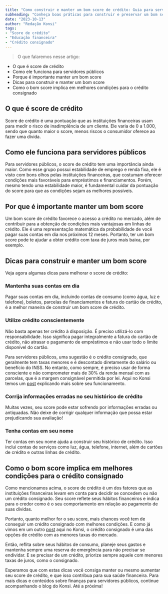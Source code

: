 ```yaml
---
title: "Como construir e manter um bom score de crédito: Guia para servidores públicos"
subheading: "Conheça boas práticas para construir e preservar um bom score de crédito, aumentando suas chances de acessar o crédito consignado com condições mais atrativas."
date: "2023-10-13"
author: "Redação Konsi"
tags:
- "Score de crédito"
- "Educação financeira"
- "Crédito consignado"
---
```


>O que falaremos nesse artigo:
- O que é score de crédito
- Como ele funciona para servidores públicos
- Porque é importante manter um bom score
- Dicas para construir e manter um bom score
- Como o bom score implica em melhores condições para o crédito consignado

## O que é score de crédito

Score de crédito é uma pontuação que as instituições financeiras usam para medir o risco de inadimplência de um cliente. Ele varia de 0 a 1.000, sendo que quanto maior o score, menos riscos o consumidor oferece ao fazer uma dívida.

## Como ele funciona para servidores públicos

Para servidores públicos, o score de crédito tem uma importância ainda maior. Como esse grupo possui estabilidade de emprego e renda fixa, ele é visto com bons olhos pelas instituições financeiras, que costumam oferecer condições mais favoráveis para empréstimos e financiamentos. Porém, mesmo tendo uma estabilidade maior, é fundamental cuidar da pontuação do score para que as condições sejam as melhores possíveis.

## Por que é importante manter um bom score

Um bom score de crédito favorece o acesso a crédito no mercado, além de contribuir para a obtenção de condições mais vantajosas em linhas de crédito. Ele é uma representação matemática da probabilidade de você pagar suas contas em dia nos próximos 12 meses. Portanto, ter um bom score pode te ajudar a obter crédito com taxa de juros mais baixa, por exemplo.

## Dicas para construir e manter um bom score

Veja agora algumas dicas para melhorar o score de crédito:

### Mantenha suas contas em dia

Pagar suas contas em dia, incluindo contas de consumo (como água, luz e telefone), boletos, parcelas de financiamentos e fatura do cartão de crédito, é a melhor maneira de construir um bom score de crédito.

### Utilize crédito conscientemente

Não basta apenas ter crédito à disposição. É preciso utilizá-lo com responsabilidade. Isso significa pagar integralmente a fatura do cartão de crédito, não atrasar o pagamento de empréstimos e não usar todo o limite disponível do cartão.

Para servidores públicos, uma sugestão é o crédito consignado, que geralmente tem taxas menores e é descontado diretamente do salário ou benefício do INSS. No entanto, como sempre, é preciso usar de forma consciente e não comprometer mais de 30% da renda mensal com as parcelas, que é a margem consignável permitida por lei. Aqui no Konsi temos um [post](http://konsi.com.br/postagens/5-motivos-para-escolher-o-credito-consignado-publico.md) explicando mais sobre seu funcionamento.

### Corrija informações erradas no seu histórico de crédito

Muitas vezes, seu score pode estar sofrendo por informações erradas ou antiquadas. Não deixe de corrigir qualquer informação que possa estar prejudicando sua avaliação!

### Tenha contas em seu nome

Ter contas em seu nome ajuda a construir seu histórico de crédito. Isso inclui contas de serviços como luz, água, telefone, internet, além de cartões de crédito e outras linhas de crédito.

## Como o bom score implica em melhores condições para o crédito consignado

Como mencionamos acima, o score de crédito é um dos fatores que as instituições financeiras levam em conta para decidir se concedem ou não um crédito consignado. Seu score reflete seus hábitos financeiros e indica para o credor como é o seu comportamento em relação ao pagamento de suas dívidas.

Portanto, quanto melhor for o seu score, mais chances você tem de conseguir um crédito consignado com melhores condições. E como já vimos em um outro [post](http://konsi.com.br/postagens/por-que-o-crdito-consignado-a-melhor-escolha-para-servidores-pblicos.md) aqui no Konsi, o crédito consignado é uma das opções de crédito com as menores taxas do mercado.

Então, reflita sobre seus hábitos de consumo, planeje seus gastos e mantenha sempre uma reserva de emergência para não precisar se endividar. E se precisar de um crédito, priorize sempre aquele com menores taxas de juros, como o consignado.

Esperamos que com estas dicas você consiga manter ou mesmo aumentar seu score de crédito, e que isso contribua para sua saúde financeira. Para mais dicas e conteúdos sobre finanças para servidores públicos, continue acompanhando o blog do Konsi. Até a próxima!
